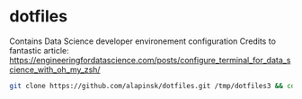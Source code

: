 # dotfiles

Contains Data Science developer environement configuration 
Credits to fantastic article: https://engineeringfordatascience.com/posts/configure_terminal_for_data_science_with_oh_my_zsh/


```sh
git clone https://github.com/alapinsk/dotfiles.git /tmp/dotfiles3 && cd "$_" | chmod +x install.sh  | sh -c ./install.sh -y -f | exit
```
